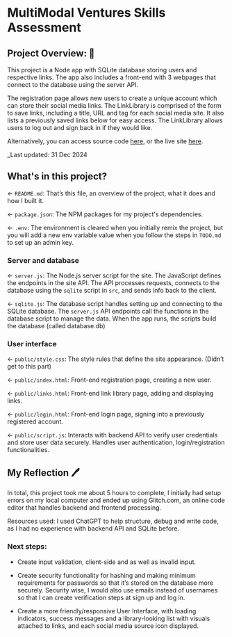 # MultiModal Ventures Skills Assessment

## Project Overview: 📖

This project is a Node app with SQLite database storing users and respective links. The app also includes a front-end with 3 webpages that connect to the database using the server API.

The registration page allows new users to create a unique account which can store their social media links. The LinkLibrary is comprised of the form to save links, including a title, URL and tag for each social media site. It also lists a previously saved links below for easy access. The LinkLibrary allows users to log out and sign back in if they would like.

Alternatively, you can access source code [here](https://glitch.com/edit/#!/link-lib), or the live site [here](https://link-lib.glitch.me/).

\_Last updated: 31 Dec 2024

## What's in this project?

← `README.md`: That’s this file, an overview of the project, what it does and how I built it.

← `package.json`: The NPM packages for my project's dependencies.

← `.env`: The environment is cleared when you initially remix the project, but you will add a new env variable value when you follow the steps in `TODO.md` to set up an admin key.

### Server and database

← `server.js`: The Node.js server script for the site. The JavaScript defines the endpoints in the site API. The API processes requests, connects to the database using the `sqlite` script in `src`, and sends info back to the client.

← `sqlite.js`: The database script handles setting up and connecting to the SQLite database. The `server.js` API endpoints call the functions in the database script to manage the data. When the app runs, the scripts build the database (called database.db)

### User interface

← `public/style.css`: The style rules that define the site appearance. (Didn’t get to this part)

← `public/index.html`: Front-end registration page, creating a new user.

← `public/links.html`: Front-end link library page, adding and displaying links.

← `public/login.html`: Front-end login page, signing into a previously registered account.

← `public/script.js`: Interacts with backend API to verify user credentials and store user data securely. Handles user authentication, login/registration functionalities.

## My Reflection 🖊️

In total, this project took me about 5 hours to complete, I initially had setup errors on my local computer and ended up using Glitch.com, an online code editor that handles backend and frontend processing.

Resources used: I used ChatGPT to help structure, debug and write code, as I had no experience with backend API and SQLite before.

### Next steps:

- Create input validation, client-side and as well as invalid input.

- Create security functionality for hashing and making minimum requirements for passwords so that it’s stored on the database more securely. Security wise, I would also use emails instead of usernames so that I can create verification steps at sign up and log in.

- Create a more friendly/responsive User Interface, with loading indicators, success messages and a library-looking list with visuals attached to links, and each social media source icon displayed.
